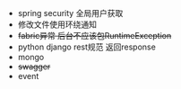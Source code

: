 - spring security  全局用户获取
- 修改文件使用环绕通知
- ~~fabric异常  后台不应该包RuntimeException~~
- python django rest规范 返回response
- mongo
- ~~swagger~~
- event